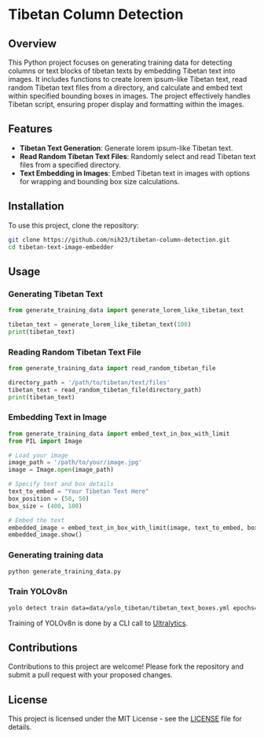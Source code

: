 # Tibetan Column Detection

## Overview
This Python project focuses on generating training data for detecting columns or text blocks of tibetan texts by embedding Tibetan text into images. It includes functions to create lorem ipsum-like Tibetan text, read random Tibetan text files from a directory, and calculate and embed text within specified bounding boxes in images. The project effectively handles Tibetan script, ensuring proper display and formatting within the images.

## Features
- **Tibetan Text Generation**: Generate lorem ipsum-like Tibetan text.
- **Read Random Tibetan Text Files**: Randomly select and read Tibetan text files from a specified directory.
- **Text Embedding in Images**: Embed Tibetan text in images with options for wrapping and bounding box size calculations.

## Installation

To use this project, clone the repository:

```bash
git clone https://github.com/nih23/tibetan-column-detection.git
cd tibetan-text-image-embedder
```

## Usage

### Generating Tibetan Text

```python
from generate_training_data import generate_lorem_like_tibetan_text

tibetan_text = generate_lorem_like_tibetan_text(100)
print(tibetan_text)
```

### Reading Random Tibetan Text File

```python
from generate_training_data import read_random_tibetan_file

directory_path = '/path/to/tibetan/text/files'
tibetan_text = read_random_tibetan_file(directory_path)
print(tibetan_text)
```

### Embedding Text in Image

```python
from generate_training_data import embed_text_in_box_with_limit
from PIL import Image

# Load your image
image_path = '/path/to/your/image.jpg'
image = Image.open(image_path)

# Specify text and box details
text_to_embed = "Your Tibetan Text Here"
box_position = (50, 50)
box_size = (400, 100)

# Embed the text
embedded_image = embed_text_in_box_with_limit(image, text_to_embed, box_position, box_size)
embedded_image.show()
```

### Generating training data
```bash
python generate_training_data.py
```

### Train YOLOv8n
```bash
yolo detect train data=data/yolo_tibetan/tibetan_text_boxes.yml epochs=100 imgsz=1024
```

Training of YOLOv8n is done by a CLI call to [Ultralytics](https://docs.ultralytics.com/usage/cli/#train).

## Contributions

Contributions to this project are welcome! Please fork the repository and submit a pull request with your proposed changes.

## License

This project is licensed under the MIT License - see the [LICENSE](LICENSE) file for details.
